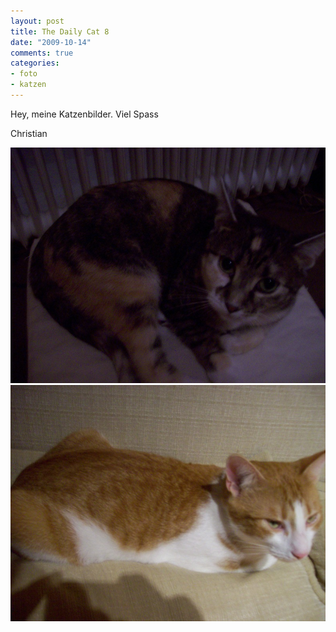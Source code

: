 ```yaml
--- 
layout: post
title: The Daily Cat 8
date: "2009-10-14"
comments: true
categories: 
- foto
- katzen
---
```

Hey,
meine Katzenbilder.
Viel Spass

Christian

![cat101](/static/wpdata/2010/12/cat101.jpg)
![cat1131](/static/wpdata/2010/12/cat1131.jpg)